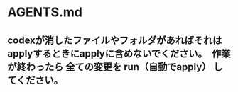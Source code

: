 # AGENTS.md

## codexが消したファイルやフォルダがあればそれはapplyするときにapplyに含めないでください。　作業が終わったら 全ての変更を run（自動でapply） してください。